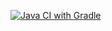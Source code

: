 [![Java CI with Gradle](https://github.com/OlgaBrazh/CardForm/actions/workflows/gradle.yml/badge.svg)](https://github.com/OlgaBrazh/CardForm/actions/workflows/gradle.yml)
